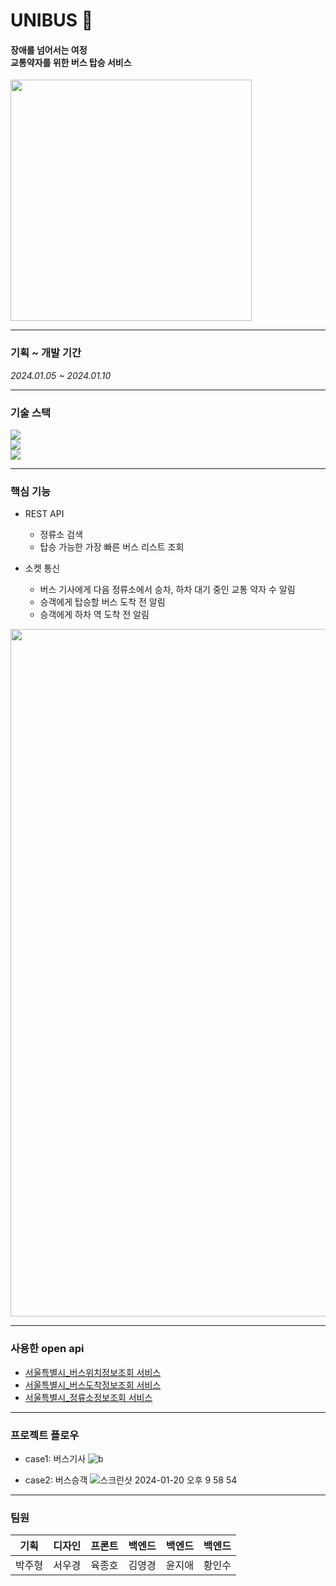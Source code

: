 # UNIBUS 🚌
#### 장애를 넘어서는 여정 </br> 교통약자를 위한 버스 탑승 서비스

<img width="386" src="https://github.com/softeerbootcamp-3rd/softee5-highfiveteam-BE/assets/80809782/c49f762b-b95e-4b6a-922e-d11ff62bed9f">



---

### 기획 ~ 개발 기간
*2024.01.05 ~ 2024.01.10*

---

### 기술 스택

  <img src="https://img.shields.io/badge/html5-E34F26?style=for-the-badge&logo=html5&logoColor=white"> <br>
  <img src="https://img.shields.io/badge/css-1572B6?style=for-the-badge&logo=css3&logoColor=white"> <br>
  <img src="https://img.shields.io/badge/javascript-F7DF1E?style=for-the-badge&logo=javascript&logoColor=black"> 

---

### 핵심 기능

- REST API
  - 정류소 검색
  - 탑승 가능한 가장 빠른 버스 리스트 조회</br>

- 소켓 통신
  - 버스 기사에게 다음 정류소에서 승차, 하차 대기 중인 교통 약자 수 알림
  - 승객에게 탑승할 버스 도착 전 알림 
  - 승객에게 하차 역 도착 전 알림</br>


                     
<img width="1100" src="https://github-production-user-asset-6210df.s3.amazonaws.com/80809782/296116378-6adf65d3-e374-4f1f-9a22-ccbde38df872.png?X-Amz-Algorithm=AWS4-HMAC-SHA256&X-Amz-Credential=AKIAVCODYLSA53PQK4ZA%2F20250305%2Fus-east-1%2Fs3%2Faws4_request&X-Amz-Date=20250305T021641Z&X-Amz-Expires=300&X-Amz-Signature=9d91dc2620342bc16c8dca1789f2bd236196eb1bf8b3bb63f6a478e5510a43d5&X-Amz-SignedHeaders=host"> 

---
### 사용한 open api
* [서울특별시_버스위치정보조회 서비스](https://www.data.go.kr/data/15000332/openapi.do)
* [서울특별시_버스도착정보조회 서비스](https://www.data.go.kr/data/15000314/openapi.do)
* [서울특별시_정류소정보조회 서비스](https://www.data.go.kr/data/15000303/openapi.do)
  

---
### 프로젝트 플로우

-   case1: 버스기사
![b](https://github.com/softeerbootcamp-3rd/softee5-highfiveteam-FE/assets/39684697/fcd7b0d5-9b29-4614-8e8a-99a9b35cad51)



-   case2: 버스승객
![스크린샷 2024-01-20 오후 9 58 54](https://github.com/softeerbootcamp-3rd/softee5-highfiveteam-FE/assets/39684697/0a7ad5e4-c08b-4b32-adf2-e4a0c13c48d8)

---
### 팀원
|기획|디자인|프론트|백엔드|백엔드|백엔드|
|------|---|---|---|---|---|
|박주형|서우경|육종호|김영경|윤지애|황인수|



